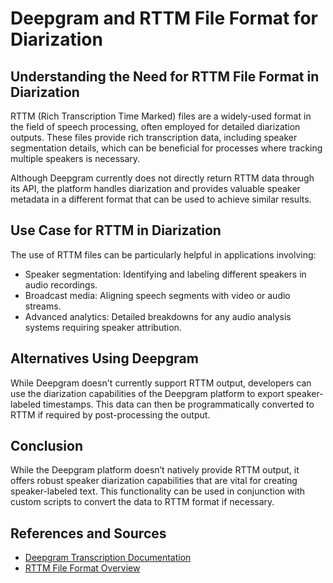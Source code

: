 # Deepgram and RTTM File Format for Diarization

## Understanding the Need for RTTM File Format in Diarization

RTTM (Rich Transcription Time Marked) files are a widely-used format in the field of speech processing, often employed for detailed diarization outputs. These files provide rich transcription data, including speaker segmentation details, which can be beneficial for processes where tracking multiple speakers is necessary.

Although Deepgram currently does not directly return RTTM data through its API, the platform handles diarization and provides valuable speaker metadata in a different format that can be used to achieve similar results.

## Use Case for RTTM in Diarization

The use of RTTM files can be particularly helpful in applications involving:

- Speaker segmentation: Identifying and labeling different speakers in audio recordings.
- Broadcast media: Aligning speech segments with video or audio streams.
- Advanced analytics: Detailed breakdowns for any audio analysis systems requiring speaker attribution.

## Alternatives Using Deepgram

While Deepgram doesn't currently support RTTM output, developers can use the diarization capabilities of the Deepgram platform to export speaker-labeled timestamps. This data can then be programmatically converted to RTTM if required by post-processing the output.

## Conclusion

While the Deepgram platform doesn’t natively provide RTTM output, it offers robust speaker diarization capabilities that are vital for creating speaker-labeled text. This functionality can be used in conjunction with custom scripts to convert the data to RTTM format if necessary.

## References and Sources

- [Deepgram Transcription Documentation](https://developers.deepgram.com/docs/getting-started-with-pre-recorded-audio)
- [RTTM File Format Overview](https://example-link.com/rttm-format)